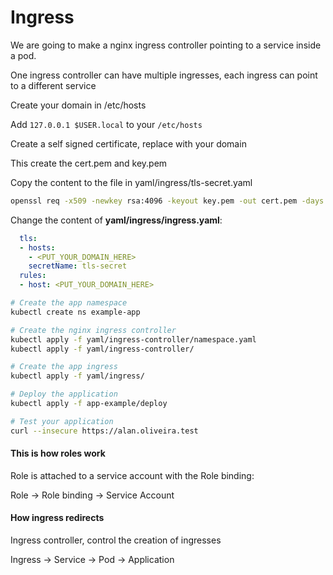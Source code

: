 # Ingress

We are going to make a nginx ingress controller pointing to a service inside a pod.

One ingress controller can have multiple ingresses, each ingress can point to a different service

Create your domain in /etc/hosts

Add `127.0.0.1 $USER.local` to your `/etc/hosts`

Create a self signed certificate, replace with your domain

This create the cert.pem and key.pem

Copy the content to the file in yaml/ingress/tls-secret.yaml

```bash
openssl req -x509 -newkey rsa:4096 -keyout key.pem -out cert.pem -days 365 -subj "/CN=alan.oliveira.local"
```

Change the content of **yaml/ingress/ingress.yaml**:

```yaml
  tls:
  - hosts:
    - <PUT_YOUR_DOMAIN_HERE>
    secretName: tls-secret
  rules:
  - host: <PUT_YOUR_DOMAIN_HERE>
```

```bash
# Create the app namespace
kubectl create ns example-app

# Create the nginx ingress controller
kubectl apply -f yaml/ingress-controller/namespace.yaml
kubectl apply -f yaml/ingress-controller/

# Create the app ingress
kubectl apply -f yaml/ingress/

# Deploy the application
kubectl apply -f app-example/deploy

# Test your application
curl --insecure https://alan.oliveira.test

```

#### This is how roles work

Role is attached to a service account with the Role binding:

Role -> Role binding -> Service Account

#### How ingress redirects

Ingress controller, control the creation of ingresses

Ingress -> Service -> Pod -> Application
